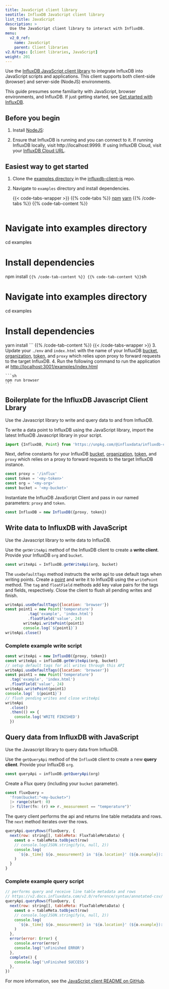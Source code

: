 ```yaml
---
title: JavaScript client library
seotitle: InfluxDB JavaScript client library
list_title: JavaScript
description: >
  Use the JavaScript client library to interact with InfluxDB.
menu:
  v2_0_ref:
    name: JavaScript
    parent: Client libraries
v2.0/tags: [client libraries, JavaScript]
weight: 201
---
```


Use the [InfluxDB JavaScript client library](https://github.com/influxdata/influxdb-client-js) to integrate InfluxDB into JavaScript scripts and applications. This client supports both client-side (browser) and server-side (NodeJS) environments. 

This guide presumes some familiarity with JavaScript, browser environments, and InfluxDB.
If just getting started, see [Get started with InfluxDB](/v2.0/get-started/).

## Before you begin

1. Install [NodeJS](https://nodejs.org/en/download/package-manager/):

2. Ensure that InfluxDB is running and you can connect to it.
   If running InfluxDB locally, visit http://localhost:9999.
   If using InfluxDB Cloud, visit your [InfluxDB Cloud URL](/v2.0/cloud/urls).

## Easiest way to get started 
1. Clone the [examples directory](https://github.com/influxdata/influxdb-client-js/tree/master/examples) in the [influxdb-client-js](https://github.com/influxdata/influxdb-client-js) repo. 
2. Navigate to `examples` directory and install dependencies. 

    {{< code-tabs-wrapper >}}
    {{% code-tabs %}}
[npm](#)
[yarn](#)
    {{% /code-tabs %}}
    {{% code-tab-content %}}
    ```sh
# Navigate into examples directory
cd examples 

# Install dependencies
npm install
    ```
    {{% /code-tab-content %}}
    {{% code-tab-content %}}
    ```sh
# Navigate into examples directory
cd examples 

# Install dependencies
yarn install
    ```
    {{% /code-tab-content %}}
    {{< /code-tabs-wrapper >}}
3. Update your `./env` and `index.html` with the name of your InfluxDB [bucket](/v2.0/organizations/buckets/), [organization](/v2.0/organizations/), [token](/v2.0/security/tokens/), and `proxy` which relies upon proxy to forward requests to the target InfluxDB. 
4. Run the following command to run the application at [http://localhost:3001/examples/index.html]()

    ```sh
    npm run browser
    ```

## Boilerplate for the InfluxDB Javascript Client Lbrary  
Use the Javascript library to write and query data to and from InfluxDB.

To write a data point to InfluxDB using the JavaScript library, import the latest InfluxDB Javascript library in your script.

```js
import {InfluxDB, Point} from 'https://unpkg.com/@influxdata/influxdb-client/dist/index.browser.mjs'
```

Next, define constants for your InfluxDB [bucket](/v2.0/organizations/buckets/), [organization](/v2.0/organizations/), [token](/v2.0/security/tokens/), and `proxy` which  relies on a proxy to forward requests to the target InfluxDB instance. 


```js
const proxy = '/influx' 
const token = '<my-token>'
const org = '<my-org>'
const bucket = '<my-bucket>'
```

Instantiate the InfluxDB JavaScript Client and pass in our named parameters: `proxy` and `token`.

```js
const InfluxDB = new InfluxDB({proxy, token})
```
## Write data to InfluxDB with JavaScript
Use the Javascript library to write data to InfluxDB.

Use the `getWriteApi` method of the InfluxDB client to create a **write client**. Provide your InfluxDB `org` and `bucket`.

```js
const writeApi = InfluxDB.getWriteApi(org, bucket)
```
The `useDefaultTags` method instructs the write api to use default tags when writing points. Create a [point](/v2.0/reference/glossary/#point) and write it to InfluxDB using the `writePoint` method. The `tag` and `floatField` methods add key value pairs for the tags and fields, respectively.  Close the client to flush all pending writes and finish. 

```js
writeApi.useDefaultTags({location: 'browser'})
const point1 = new Point('temperature')
          .tag('example', 'index.html')
          .floatField('value', 24)
        writeApi.writePoint(point1)
        console.log(`${point1}`)
writeApi.close()
```

### Complete example write script

```js
const writeApi = new InfluxDB({proxy, token})
const writeApi = influxDB.getWriteApi(org, bucket)
// setup default tags for all writes through this API
writeApi.useDefaultTags({location: 'browser'})
const point1 = new Point('temperature')
  .tag('example', 'index.html')
  .floatField('value', 24)
writeApi.writePoint(point1)
console.log(` ${point1}`)
// flush pending writes and close writeApi
writeApi
  .close()
  .then(() => {
    console.log('WRITE FINISHED')
  })
```

## Query data from InfluxDB with JavaScript
Use the Javascript library to query data from InfluxDB.

Use the `getQueryApi` method of the `InfluxDB` client to create a new **query client**. Provide your InfluxDB `org`. 

```js
const queryApi = influxDB.getQueryApi(org)
```

Create a Flux query (including your `bucket` parameter).

```js
const fluxQuery =
  'from(bucket:"<my-bucket>") 
  |> range(start: 0) 
  |> filter(fn: (r) => r._measurement == "temperature")'
```

The query client performs the api and returns line table metadata and rows.
The `next` method iterates over the rows. 

```js
queryApi.queryRows(fluxQuery, {
  next(row: string[], tableMeta: FluxTableMetaData) {
    const o = tableMeta.toObject(row)
    // console.log(JSON.stringify(o, null, 2))
    console.log(
      `${o._time} ${o._measurement} in '${o.location}' (${o.example}): ${o._field}=${o._value}`
    )
  }
}
```

### Complete example query script

```js
// performs query and receive line table metadata and rows
// https://v2.docs.influxdata.com/v2.0/reference/syntax/annotated-csv/
queryApi.queryRows(fluxQuery, {
  next(row: string[], tableMeta: FluxTableMetaData) {
    const o = tableMeta.toObject(row)
    // console.log(JSON.stringify(o, null, 2))
    console.log(
      `${o._time} ${o._measurement} in '${o.location}' (${o.example}): ${o._field}=${o._value}`
    )
  },
  error(error: Error) {
    console.error(error)
    console.log('\nFinished ERROR')
  },
  complete() {
    console.log('\nFinished SUCCESS')
  },
})
```

For more information, see the [JavaScript client README on GitHub](https://github.com/influxdata/influxdb-client-js).